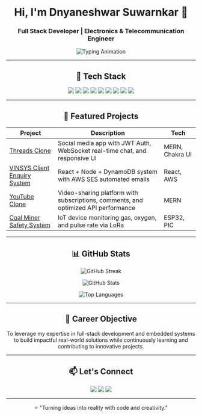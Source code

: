 <h1 align="center">Hi, I'm Dnyaneshwar Suwarnkar 👋</h1>
<h3 align="center">Full Stack Developer | Electronics & Telecommunication Engineer</h3>

<p align="center">
  <img src="https://readme-typing-svg.herokuapp.com?font=Fira+Code&size=22&pause=1000&center=true&vCenter=true&width=650&lines=Passionate+Full+Stack+Developer;MERN+Stack+%7C+AWS+%7C+IoT+Enthusiast;Turning+Ideas+into+Impactful+Solutions" alt="Typing Animation" />
</p>

---

<h2 align="center">🚀 Tech Stack</h2>
<p align="center">
  <img src="https://img.shields.io/badge/Frontend-React.js-blue?logo=react" />
  <img src="https://img.shields.io/badge/Frontend-Next.js-black?logo=next.js" />
  <img src="https://img.shields.io/badge/UI-TailwindCSS-38B2AC?logo=tailwind-css&logoColor=white" />
  <img src="https://img.shields.io/badge/UI-ChakraUI-319795?logo=chakraui&logoColor=white" />
  <img src="https://img.shields.io/badge/Backend-Node.js-43853D?logo=node.js&logoColor=white" />
  <img src="https://img.shields.io/badge/Backend-Express.js-000000?logo=express" />
  <img src="https://img.shields.io/badge/Database-MongoDB-4EA94B?logo=mongodb&logoColor=white" />
  <img src="https://img.shields.io/badge/Cloud-AWS-FF9900?logo=amazonaws&logoColor=white" />
  <img src="https://img.shields.io/badge/Container-Docker-2496ED?logo=docker&logoColor=white" />
</p>

---

<h2 align="center">📌 Featured Projects</h2>

| Project | Description | Tech |
|---------|-------------|------|
| [Threads Clone](#) | Social media app with JWT Auth, WebSocket real-time chat, and responsive UI | MERN, Chakra UI |
| [VINSYS Client Enquiry System](#) | React + Node + DynamoDB system with AWS SES automated emails | React, AWS |
| [YouTube Clone](#) | Video-sharing platform with subscriptions, comments, and optimized API performance | MERN |
| [Coal Miner Safety System](#) | IoT device monitoring gas, oxygen, and pulse rate via LoRa | ESP32, PIC |

---

<h2 align="center">📊 GitHub Stats</h2>

<p align="center">
  <img src="https://github-readme-streak-stats.herokuapp.com?user=sdnyaneshwar&theme=radical&hide_border=true" alt="GitHub Streak" />
</p>

<p align="center">
  <img src="https://github-readme-stats.vercel.app/api?username=sdnyaneshwar&show_icons=true&theme=radical&hide_border=true" alt="GitHub Stats" />
</p>

<p align="center">
  <img src="https://github-readme-stats.vercel.app/api/top-langs/?username=sdnyaneshwar&layout=compact&theme=radical&hide_border=true" alt="Top Languages" />
</p>

---

<h2 align="center">🎯 Career Objective</h2>
<p align="center">
To leverage my expertise in full-stack development and embedded systems to build impactful real-world solutions while continuously learning and contributing to innovative projects.
</p>

---

<h2 align="center">📫 Let's Connect</h2>

<p align="center">
  <a href="mailto:dnyaneshwarsuwarnkar@gmail.com"><img src="https://img.shields.io/badge/Email-Contact-red?logo=gmail&logoColor=white" /></a>
  <a href="https://linkedin.com/in/dnyaneshwar-suwarnkar"><img src="https://img.shields.io/badge/LinkedIn-Profile-blue?logo=linkedin&logoColor=white" /></a>
  <a href="#"><img src="https://img.shields.io/badge/Portfolio-Website-orange?logo=aboutdotme&logoColor=white" /></a>
</p>

---

<p align="center">
  ⭐️ "Turning ideas into reality with code and creativity."
</p>
